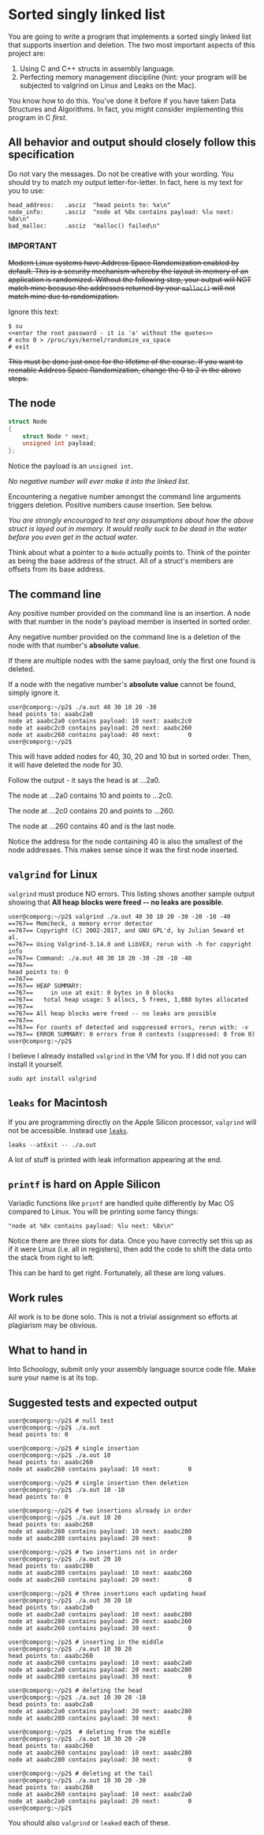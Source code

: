# Sorted singly linked list

You are going to write a program that implements a sorted singly linked
list that supports insertion and deletion. The two most important
aspects of this project are:

1. Using C and C++ structs in assembly language.
2. Perfecting memory management discipline (hint: your program will be
   subjected to valgrind on Linux and Leaks on the Mac).

You know how to do this. You've done it before if you have taken Data
Structures and Algorithms. In fact, you might consider implementing this
program in C *first*.

## All behavior and output should closely follow this specification

Do not vary the messages. Do not be creative with your wording. You
should try to match my output letter-for-letter. In fact, here is my
text for you to use:

```text
head_address:	.asciz	"head points to: %x\n"
node_info:		.asciz	"node at %8x contains payload: %lu next: %8x\n"
bad_malloc:		.asciz	"malloc() failed\n"
```

### IMPORTANT

~~Modern Linux systems have Address Space Randomization enabled by
default. This is a security mechanism whereby the layout in memory of an
application is randomized. Without the following step, your output will
NOT match mine because the addresses returned by your `malloc()` will
not match mine due to randomization.~~

Ignore this text:

```text
$ su
<<enter the root password - it is 'a' without the quotes>>
# echo 0 > /proc/sys/kernel/randomize_va_space
# exit
```

~~This must be done just once for the lifetime of the course. If you want
to reenable Address Space Randomization, change the 0 to 2 in the above
steps.~~

## The node

```c++
struct Node
{
	struct Node * next;
	unsigned int payload;
};
```

Notice the payload is an `unsigned int`.

*No negative number will ever
make it into the linked list.*

Encountering a negative number amongst the
command line arguments triggers deletion. Positive numbers cause
insertion. See below.

*You are strongly encouraged to test any assumptions about how the above
struct is layed out in memory. It would really suck to be dead in the
water before you even get in the actual water.*

Think about what a pointer to a `Node` actually points to. Think of the
pointer as being the base address of the struct. All of a struct's
members are offsets from its base address.

## The command line

Any positive number provided on the command line is an insertion. A node
with that number in the node's payload member is inserted in sorted
order.

Any negative number provided on the command line is a deletion of the
node with that number's **absolute value**.

If there are multiple nodes with the same payload, only the first one
found is deleted.

If a node with the negative number's **absolute value** cannot be found,
simply ignore it.

```text
user@comporg:~/p2$ ./a.out 40 30 10 20 -30
head points to: aaabc2a0
node at aaabc2a0 contains payload: 10 next: aaabc2c0
node at aaabc2c0 contains payload: 20 next: aaabc260
node at aaabc260 contains payload: 40 next:        0
user@comporg:~/p2$ 
```

This will have added nodes for 40, 30, 20 and 10 but in sorted order.
Then, it will have deleted the node for 30.

Follow the output - it says the head is at ...2a0.

The node at ...2a0 contains 10 and points to ...2c0.

The node at ...2c0 contains 20 and points to ...260.

The node at ...260 contains 40 and is the last node.

Notice the address for the node containing 40 is also the smallest of
the node addresses. This makes sense since it was the first node
inserted.

## `valgrind` for Linux

`valgrind` must produce NO errors. This listing shows another sample
output showing that **All heap blocks were freed -- no leaks are
possible**.

```text
user@comporg:~/p2$ valgrind ./a.out 40 30 10 20 -30 -20 -10 -40
==767== Memcheck, a memory error detector
==767== Copyright (C) 2002-2017, and GNU GPL'd, by Julian Seward et al.
==767== Using Valgrind-3.14.0 and LibVEX; rerun with -h for copyright info
==767== Command: ./a.out 40 30 10 20 -30 -20 -10 -40
==767== 
head points to: 0
==767== 
==767== HEAP SUMMARY:
==767==     in use at exit: 0 bytes in 0 blocks
==767==   total heap usage: 5 allocs, 5 frees, 1,088 bytes allocated
==767== 
==767== All heap blocks were freed -- no leaks are possible
==767== 
==767== For counts of detected and suppressed errors, rerun with: -v
==767== ERROR SUMMARY: 0 errors from 0 contexts (suppressed: 0 from 0)
user@comporg:~/p2$ 
```

I believe I already installed `valgrind` in the VM for you. If I did not
you can install it yourself.

`sudo apt install valgrind`

## `leaks` for Macintosh

If you are programming directly on the Apple Silicon processor, `valgrind`
will not be accessible. Instead use
[`leaks`](https://computerscience.chemeketa.edu/guides/valgrind/leaks/).

`leaks --atExit -- ./a.out`

A lot of stuff is printed with leak information appearing at the end.

## `printf` is hard on Apple Silicon

Variadic functions like `printf` are handled quite differently by Mac OS
compared to Linux. You will be printing some fancy things:

`"node at %8x contains payload: %lu next: %8x\n"`

Notice there are three slots for data. Once you have correctly set this
up as if it were Linux (i.e. all in registers), then add the code to
shift the data onto the stack from right to left.

This can be hard to get right. Fortunately, all these are long values.

## Work rules

All work is to be done solo. This is not a trivial assignment so efforts
at plagiarism may be obvious.

## What to hand in

Into Schoology, submit only your assembly language source code file.
Make sure your name is at its top.

## Suggested tests and expected output

```text
user@comporg:~/p2$ # null test
user@comporg:~/p2$ ./a.out
head points to: 0
```

```text
user@comporg:~/p2$ # single insertion
user@comporg:~/p2$ ./a.out 10
head points to: aaabc260
node at aaabc260 contains payload: 10 next:        0
```

```text
user@comporg:~/p2$ # single insertion then deletion
user@comporg:~/p2$ ./a.out 10 -10
head points to: 0
```

```text
user@comporg:~/p2$ # two insertions already in order
user@comporg:~/p2$ ./a.out 10 20
head points to: aaabc260
node at aaabc260 contains payload: 10 next: aaabc280
node at aaabc280 contains payload: 20 next:        0
```

```text
user@comporg:~/p2$ # two insertions not in order
user@comporg:~/p2$ ./a.out 20 10
head points to: aaabc280
node at aaabc280 contains payload: 10 next: aaabc260
node at aaabc260 contains payload: 20 next:        0
```

```text
user@comporg:~/p2$ # three insertions each updating head
user@comporg:~/p2$ ./a.out 30 20 10
head points to: aaabc2a0
node at aaabc2a0 contains payload: 10 next: aaabc280
node at aaabc280 contains payload: 20 next: aaabc260
node at aaabc260 contains payload: 30 next:        0
```

```text
user@comporg:~/p2$ # inserting in the middle
user@comporg:~/p2$ ./a.out 10 30 20
head points to: aaabc260
node at aaabc260 contains payload: 10 next: aaabc2a0
node at aaabc2a0 contains payload: 20 next: aaabc280
node at aaabc280 contains payload: 30 next:        0
```

```text
user@comporg:~/p2$ # deleting the head
user@comporg:~/p2$ ./a.out 10 30 20 -10
head points to: aaabc2a0
node at aaabc2a0 contains payload: 20 next: aaabc280
node at aaabc280 contains payload: 30 next:        0
```

```text
user@comporg:~/p2$  # deleting from the middle
user@comporg:~/p2$ ./a.out 10 30 20 -20
head points to: aaabc260
node at aaabc260 contains payload: 10 next: aaabc280
node at aaabc280 contains payload: 30 next:        0
```

```text
user@comporg:~/p2$ # deleting at the tail
user@comporg:~/p2$ ./a.out 10 30 20 -30
head points to: aaabc260
node at aaabc260 contains payload: 10 next: aaabc2a0
node at aaabc2a0 contains payload: 20 next:        0
user@comporg:~/p2$ 
```

You should also `valgrind` or `leaked` each of these.

